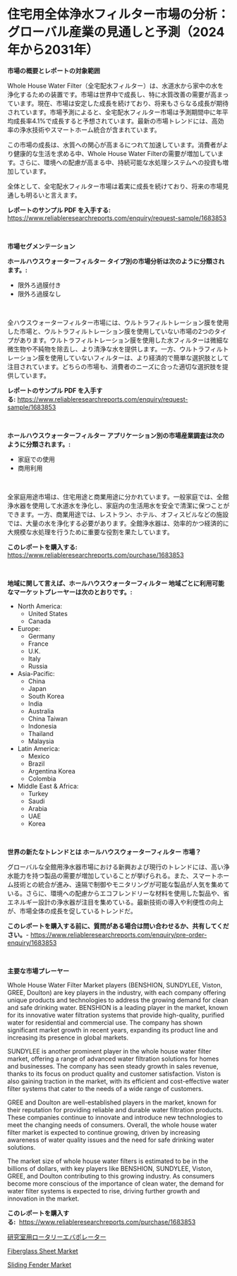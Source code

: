 <p><h1>住宅用全体浄水フィルター市場の分析：グローバル産業の見通しと予測（2024年から2031年）</h1></p><p><strong>市場の概要とレポートの対象範囲</strong></p>
<p><p>Whole House Water Filter（全宅配水フィルター）は、水道水から家中の水を浄化するための装置です。市場は世界中で成長し、特に水質改善の需要が高まっています。現在、市場は安定した成長を続けており、将来もさらなる成長が期待されています。市場予測によると、全宅配水フィルター市場は予測期間中に年平均成長率4.1%で成長すると予想されています。最新の市場トレンドには、高効率の浄水技術やスマートホーム統合が含まれています。</p><p>この市場の成長は、水質への関心が高まるにつれて加速しています。消費者がより健康的な生活を求める中、Whole House Water Filterの需要が増加しています。さらに、環境への配慮が高まる中、持続可能な水処理システムへの投資も増加しています。</p><p>全体として、全宅配水フィルター市場は着実に成長を続けており、将来の市場見通しも明るいと言えます。</p></p>
<p><strong>レポートのサンプル PDF を入手する:</strong> <a href="https://www.reliableresearchreports.com/enquiry/request-sample/1683853">https://www.reliableresearchreports.com/enquiry/request-sample/1683853</a></p>
<p>&nbsp;</p>
<p><strong>市場セグメンテーション</strong></p>
<p><strong>ホールハウスウォーターフィルター タイプ別の市場分析は次のように分類されます。:</strong></p>
<p><ul><li>限外ろ過膜付き</li><li>限外ろ過膜なし</li></ul></p>
<p>&nbsp;</p>
<p><p>全ハウスウォーターフィルター市場には、ウルトラフィルトレーション膜を使用した市場と、ウルトラフィルトレーション膜を使用していない市場の2つのタイプがあります。ウルトラフィルトレーション膜を使用した水フィルターは微細な微生物や不純物を除去し、より清浄な水を提供します。一方、ウルトラフィルトレーション膜を使用していないフィルターは、より経済的で簡単な選択肢として注目されています。どちらの市場も、消費者のニーズに合った適切な選択肢を提供しています。</p></p>
<p><strong>レポートのサンプル PDF を入手する:</strong>&nbsp;<a href="https://www.reliableresearchreports.com/enquiry/request-sample/1683853">https://www.reliableresearchreports.com/enquiry/request-sample/1683853</a></p>
<p>&nbsp;</p>
<p><strong> ホールハウスウォーターフィルター アプリケーション別の市場産業調査は次のように分類されます。:</strong></p>
<p><ul><li>家庭での使用</li><li>商用利用</li></ul></p>
<p>&nbsp;</p>
<p><p>全家庭用途市場は、住宅用途と商業用途に分かれています。一般家庭では、全館浄水器を使用して水道水を浄化し、家庭内の生活用水を安全で清潔に保つことができます。一方、商業用途では、レストラン、ホテル、オフィスビルなどの施設では、大量の水を浄化する必要があります。全館浄水器は、効率的かつ経済的に大規模な水処理を行うために重要な役割を果たしています。</p></p>
<p><strong>このレポートを購入する:</strong>&nbsp; <a href="https://www.reliableresearchreports.com/purchase/1683853">https://www.reliableresearchreports.com/purchase/1683853</a></p>
<p>&nbsp;</p>
<p><strong>地域に関して言えば、ホールハウスウォーターフィルター 地域ごとに利用可能なマーケットプレーヤーは次のとおりです。:</strong></p>
<p><ul>
    <li>
        North America:
        <ul>
            <li>United States</li>
            <li>Canada</li>
        </ul>
    </li>
    <li>
        Europe:
        <ul>
            <li>Germany</li>
            <li>France</li>
            <li>U.K.</li>
            <li>Italy</li>
            <li>Russia</li>
        </ul>
    </li>
    <li>
        Asia-Pacific:
        <ul>
            <li>China</li>
            <li>Japan</li>
            <li>South Korea</li>
            <li>India</li>
            <li>Australia</li>
            <li>China Taiwan</li>
            <li>Indonesia</li>
            <li>Thailand</li>
            <li>Malaysia</li>
        </ul>
    </li>
    <li>
        Latin America:
        <ul>
            <li>Mexico</li>
            <li>Brazil</li>
            <li>Argentina Korea</li>
            <li>Colombia</li>
        </ul>
    </li>
    <li>
        Middle East & Africa:
        <ul>
            <li>Turkey</li>
            <li>Saudi</li>
            <li>Arabia</li>
            <li>UAE</li>
            <li>Korea</li>
        </ul>
    </li>
    </ul></p>
<p>&nbsp;</p>
<p><strong>世界の新たなトレンドとは ホールハウスウォーターフィルター 市場？</strong></p>
<p><p>グローバルな全館用浄水器市場における新興および現行のトレンドには、高い浄水能力を持つ製品の需要が増加していることが挙げられる。また、スマートホーム技術との統合が進み、遠隔で制御やモニタリングが可能な製品が人気を集めている。さらに、環境への配慮からエコフレンドリーな材料を使用した製品や、省エネルギー設計の浄水器が注目を集めている。最新技術の導入や利便性の向上が、市場全体の成長を促しているトレンドだ。</p></p>
<p><strong>このレポートを購入する前に、質問がある場合は問い合わせるか、共有してください。</strong>- <a href="https://www.reliableresearchreports.com/enquiry/pre-order-enquiry/1683853">https://www.reliableresearchreports.com/enquiry/pre-order-enquiry/1683853</a></p>
<p>&nbsp;</p>
<p><strong>主要な市場プレーヤー</strong></p>
<p><p>Whole House Water Filter Market players (BENSHION, SUNDYLEE, Viston, GREE, Doulton) are key players in the industry, with each company offering unique products and technologies to address the growing demand for clean and safe drinking water. BENSHION is a leading player in the market, known for its innovative water filtration systems that provide high-quality, purified water for residential and commercial use. The company has shown significant market growth in recent years, expanding its product line and increasing its presence in global markets.</p><p>SUNDYLEE is another prominent player in the whole house water filter market, offering a range of advanced water filtration solutions for homes and businesses. The company has seen steady growth in sales revenue, thanks to its focus on product quality and customer satisfaction. Viston is also gaining traction in the market, with its efficient and cost-effective water filter systems that cater to the needs of a wide range of customers.</p><p>GREE and Doulton are well-established players in the market, known for their reputation for providing reliable and durable water filtration products. These companies continue to innovate and introduce new technologies to meet the changing needs of consumers. Overall, the whole house water filter market is expected to continue growing, driven by increasing awareness of water quality issues and the need for safe drinking water solutions.</p><p>The market size of whole house water filters is estimated to be in the billions of dollars, with key players like BENSHION, SUNDYLEE, Viston, GREE, and Doulton contributing to this growing industry. As consumers become more conscious of the importance of clean water, the demand for water filter systems is expected to rise, driving further growth and innovation in the market.</p></p>
<p><strong>このレポートを購入する:</strong>&nbsp;&nbsp;<a href="https://www.reliableresearchreports.com/purchase/1683853">https://www.reliableresearchreports.com/purchase/1683853</a></p>
<p><p><a href="https://medium.com/@lillianamurazik2023/%E7%A0%94%E7%A9%B6%E6%89%80%E7%94%A8%E3%83%AD%E3%83%BC%E3%82%BF%E3%83%AA%E3%83%BC%E3%82%A8%E3%83%90%E3%83%9D%E3%83%AC%E3%83%BC%E3%82%BF%E3%81%AE%E5%B8%82%E5%A0%B4%E5%B1%95%E6%9C%9B-%E6%A5%AD%E7%95%8C%E6%A6%82%E8%A6%81%E3%81%A8%E4%BA%88%E6%B8%AC-2024%E5%B9%B4%E3%81%8B%E3%82%892031%E5%B9%B4-73b084cb3590">研究室用ロータリーエバポレーター</a></p><p><a href="https://github.com/wusalecollins540tpqoz/Market-Research-Report-List-1/blob/main/fiberglass-sheet-market.md">Fiberglass Sheet Market</a></p><p><a href="https://github.com/pjcfca/Market-Research-Report-List-1/blob/main/sliding-fender-market.md">Sliding Fender Market</a></p></p>